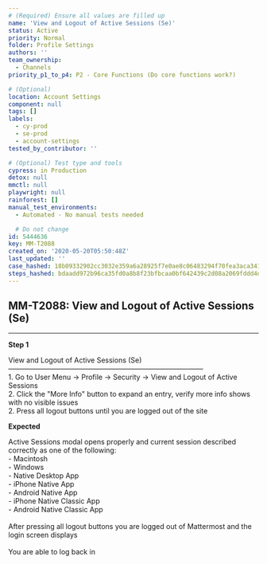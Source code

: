 ```yaml
---
# (Required) Ensure all values are filled up
name: 'View and Logout of Active Sessions (Se)'
status: Active
priority: Normal
folder: Profile Settings
authors: ''
team_ownership:
  - Channels
priority_p1_to_p4: P2 - Core Functions (Do core functions work?)

# (Optional)
location: Account Settings
component: null
tags: []
labels:
  - cy-prod
  - se-prod
  - account-settings
tested_by_contributor: ''

# (Optional) Test type and tools
cypress: in Production
detox: null
mmctl: null
playwright: null
rainforest: []
manual_test_environments:
  - Automated - No manual tests needed

  # Do not change
id: 5444636
key: MM-T2088
created_on: '2020-05-20T05:50:48Z'
last_updated: ''
case_hashed: 18b09332902cc3032e359a6a28925f7e0ae8c06483294f70fea3aca3415423d41a50d1ff947e19e03ca4f52d1ccef731
steps_hashed: bdaadd972b96ca35fd0a8b8f23bfbcaa0bf642439c2d08a2069fddd4ddf280410d341a481d784e0423b9d2daf2460c2a
---
```


<!-- (Auto-generated) Based on frontmatter's "key" and "name" -->

## MM-T2088: View and Logout of Active Sessions (Se)

---

**Step 1**

View and Logout of Active Sessions (Se)\
————————————————————————————\
1\. Go to User Menu -> Profile -> Security -> View and Logout of Active Sessions\
2\. Click the "More Info" button to expand an entry, verify more info shows with no visible issues\
2\. Press all logout buttons until you are logged out of the site

**Expected**

Active Sessions modal opens properly and current session described correctly as one of the following:\
\- Macintosh\
\- Windows\
\- Native Desktop App\
\- iPhone Native App\
\- Android Native App\
\- iPhone Native Classic App\
\- Android Native Classic App\
\
After pressing all logout buttons you are logged out of Mattermost and the login screen displays\
\
You are able to log back in
